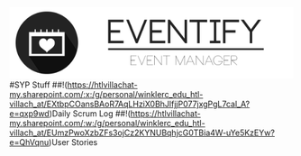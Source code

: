 ![Picture](./misc/res/banner.png)
#SYP Stuff
##!(https://htlvillachat-my.sharepoint.com/:x:/g/personal/winklerc_edu_htl-villach_at/EXtbpCOansBAoR7AqLHziX0BhJlfjjP077jxgPgL7cal_A?e=qxp9wd)Daily Scrum Log
##!(https://htlvillachat-my.sharepoint.com/:w:/g/personal/winklerc_edu_htl-villach_at/EUmzPwoXzbZFs3ojCz2KYNUBqhjcG0TBia4W-uYe5KzEYw?e=QhVqnu)User Stories
